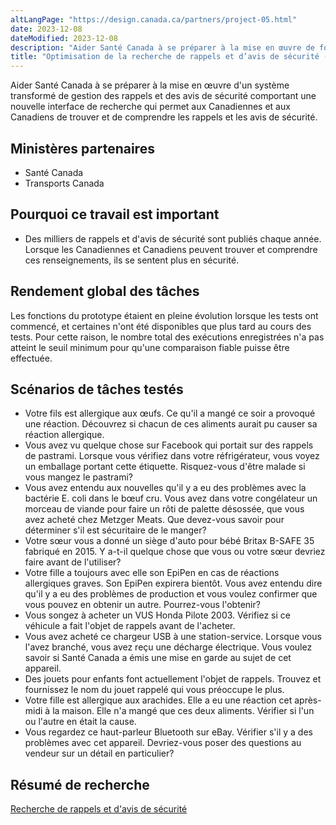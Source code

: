 ```yaml
---
altLangPage: "https://design.canada.ca/partners/project-05.html"
date: 2023-12-08
dateModified: 2023-12-08
description: "Aider Santé Canada à se préparer à la mise en œuvre de fonctionnalités de recherche dans une nouvelle infrastructure de publication fondée sur Drupal pour le système de gestion des rappels et des avis de sécurité, fonctionnalités qui seront lancées au cours de l’exercice 2020 à 2021. Date : Automne 2019"
title: "Optimisation de la recherche de rappels et d’avis de sécurité (deuxième série)"
---
```

<p>Aider Santé Canada à se préparer à la mise en œuvre d'un système transformé de gestion des rappels et des avis de sécurité comportant une nouvelle interface de recherche qui permet aux Canadiennes et aux Canadiens de trouver et de comprendre les rappels et les avis de sécurité.</p>
<h2>Ministères partenaires</h2>
<ul>
  <li>Santé Canada</li>
  <li>Transports Canada</li>
</ul>
<h2>Pourquoi ce travail est important</h2>
<ul>
  <li>Des milliers de rappels et d'avis de sécurité sont publiés chaque année. Lorsque les Canadiennes et Canadiens peuvent trouver et comprendre ces renseignements, ils se sentent plus en sécurité.</li>
</ul>
<h2>Rendement global des tâches</h2>
<p>Les fonctions du prototype étaient en pleine évolution lorsque les tests ont commencé, et certaines n'ont été disponibles que plus tard au cours des tests. Pour cette raison, le nombre total des exécutions enregistrées n'a pas atteint le seuil minimum pour qu'une comparaison fiable puisse être effectuée.</p>
<h2>Scénarios de tâches testés</h2>
<ul class="lst-spcd">
  <li>Votre fils est allergique aux œufs. Ce qu'il a mangé ce soir a provoqué une réaction. Découvrez si chacun de ces aliments aurait pu causer sa réaction allergique.</li>
  <li>Vous avez vu quelque chose sur Facebook qui portait sur des rappels de pastrami. Lorsque vous vérifiez dans votre réfrigérateur, vous voyez un emballage portant cette étiquette. Risquez-vous d'être malade si vous mangez le pastrami?</li>
  <li>Vous avez entendu aux nouvelles qu'il y a eu des problèmes avec la bactérie E. coli dans le bœuf cru. Vous avez dans votre congélateur un morceau de viande pour faire un rôti de palette désossée, que vous avez acheté chez Metzger Meats. Que devez-vous savoir pour déterminer s'il est sécuritaire de le manger?</li>
  <li>Votre sœur vous a donné un siège d'auto pour bébé Britax B-SAFE 35 fabriqué en 2015. Y a-t-il quelque chose que vous ou votre sœur devriez faire avant de l'utiliser?</li>
  <li>Votre fille a toujours avec elle son EpiPen en cas de réactions allergiques graves. Son EpiPen expirera bientôt. Vous avez entendu dire qu'il y a eu des problèmes de production et vous voulez confirmer que vous pouvez en obtenir un autre. Pourrez-vous l'obtenir?</li>
  <li>Vous songez à acheter un VUS Honda Pilote 2003. Vérifiez si ce véhicule a fait l'objet de rappels avant de l'acheter.</li>
  <li>Vous avez acheté ce chargeur USB à une station-service. Lorsque vous l'avez branché, vous avez reçu une décharge électrique. Vous voulez savoir si Santé Canada a émis une mise en garde au sujet de cet appareil.</li>
  <li>Des jouets pour enfants font actuellement l'objet de rappels. Trouvez et fournissez le nom du jouet rappelé qui vous préoccupe le plus.</li>
  <li>Votre fille est allergique aux arachides. Elle a eu une réaction cet après-midi à la maison. Elle n'a mangé que ces deux aliments. Vérifier si l'un ou l'autre en était la cause.</li>
  <li>Vous regardez ce haut-parleur Bluetooth sur eBay. Vérifier s'il y a des problèmes avec cet appareil. Devriez-vous poser des questions au vendeur sur un détail en particulier?</li>
</ul>
<h2>Résumé de recherche</h2>
<p><a href="https://blogue.canada.ca/resumes-recherche/rappels-securite-resume-recherche.html">Recherche de rappels et d'avis de sécurité</a></p>
